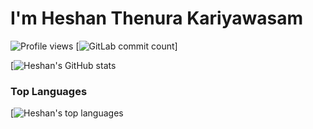 # I'm Heshan Thenura Kariyawasam 
![Profile views](https://gpvc.arturio.dev/heshanthenura)
[![GitLab commit count](https://badgen.net/gitlab/commits/heshanthenura/)]

[![Heshan's GitHub stats](https://github-readme-stats.vercel.app/api?username=heshanthenura&theme=synthwave)

### Top Languages
 [![Heshan's top languages](https://github-readme-stats.vercel.app/api/top-langs/?username=heshanthenura&theme=blue-green)


